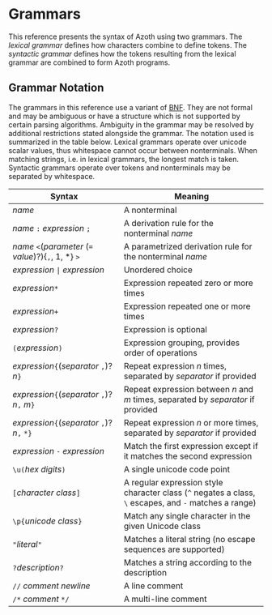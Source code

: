 # Grammars

This reference presents the syntax of Azoth using two grammars. The *lexical grammar* defines how
characters combine to define tokens. The *syntactic grammar* defines how the tokens resulting from
the lexical grammar are combined to form Azoth programs.

## Grammar Notation

The grammars in this reference use a variant of
[BNF](https://en.wikipedia.org/wiki/Backus%E2%80%93Naur_form). They are not formal and may be
ambiguous or have a structure which is not supported by certain parsing algorithms. Ambiguity in the
grammar may be resolved by additional restrictions stated alongside the grammar. The notation used
is summarized in the table below. Lexical grammars operate over unicode scalar values, thus
whitespace cannot occur between nonterminals. When matching strings, i.e. in lexical grammars, the
longest match is taken. Syntactic grammars operate over tokens and nonterminals may be separated by
whitespace.

| Syntax                                                | Meaning                                                                                                |
| ----------------------------------------------------- | ------------------------------------------------------------------------------------------------------ |
| *name*                                                | A nonterminal                                                                                          |
| *name* `:` *expression* `;`                           | A derivation rule for the nonterminal *name*                                                           |
| *name* `<`(*parameter* (`=` *value*)?){`,`, 1, *} `>` | A parametrized derivation rule for the nonterminal *name*                                              |
| *expression* `\|` *expression*                        | Unordered choice                                                                                       |
| *expression*`*`                                       | Expression repeated zero or more times                                                                 |
| *expression*`+`                                       | Expression repeated one or more times                                                                  |
| *expression*`?`                                       | Expression is optional                                                                                 |
| `(`*expression*`)`                                    | Expression grouping, provides order of operations                                                      |
| *expression*`{`(*separator* `,`)? *n*`}`              | Repeat expression *n* times, separated by *separator* if provided                                      |
| *expression*`{`(*separator* `,`)? *n*`,` *m*`}`       | Repeat expression between *n* and *m* times, separated by *separator* if provided                      |
| *expression*`{`(*separator* `,`)? *n*`,` `*}`         | Repeat expression *n* or more times, separated by *separator* if provided                              |
| *expression* `-` *expression*                         | Match the first expression except if it matches the second expression                                  |
| `\u(`*hex digits*`)`                                  | A single unicode code point                                                                            |
| `[`*character class*`]`                               | A regular expression style character class (`^` negates a class, `\` escapes, and `-` matches a range) |
| `\p{`*unicode class*`}`                               | Match any single character in the given Unicode class                                                  |
| `"`*literal*`"`                                       | Matches a literal string (no escape sequences are supported)                                           |
| `?`*description*`?`                                   | Matches a string according to the description                                                          |
| `//` *comment* *newline*                              | A line comment                                                                                         |
| `/*` *comment* `*/`                                   | A multi-line comment                                                                                   |
